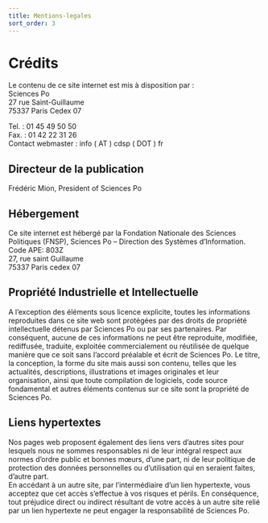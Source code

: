 ```yaml
---
title: Mentions-legales
sort_order: 3
---
```


# Crédits
Le contenu de ce site internet est mis à disposition par :<br>
Sciences Po<br>
27 rue Saint-Guillaume<br>
75337 Paris Cedex 07<br>

Tel. : 01 45 49 50 50<br>
Fax. : 01 42 22 31 26<br>
Contact webmaster : info ( AT ) cdsp ( DOT ) fr<br>

## Directeur de la publication
Frédéric Mion, President of Sciences Po

## Hébergement
Ce site internet est hébergé par la Fondation Nationale des Sciences Politiques (FNSP), Sciences Po – Direction des Systèmes d’Information.<br>
Code APE: 803Z<br>
27, rue saint Guillaume<br>
75337 Paris cedex 07<br>

##  Propriété Industrielle et Intellectuelle
A l’exception des éléments sous licence explicite, toutes les informations reproduites dans ce site web sont protégées par des droits de propriété intellectuelle détenus par Sciences Po ou par ses partenaires.
Par conséquent, aucune de ces informations ne peut être reproduite, modifiée, rediffusée, traduite, exploitée commercialement ou réutilisée de quelque manière que ce soit sans l’accord préalable et écrit de Sciences Po.
Le titre, la conception, la forme du site mais aussi son contenu, telles que les actualités, descriptions, illustrations et images originales et leur organisation, ainsi que toute compilation de logiciels, code source fondamental et autres éléments contenus sur ce site sont la propriété de Sciences Po.

## Liens hypertextes
Nos pages web proposent également des liens vers d’autres sites pour lesquels nous ne sommes responsables ni de leur intégral respect aux normes d’ordre public et bonnes mœurs, d’une part, ni de leur politique de protection des données personnelles ou d’utilisation qui en seraient faites, d’autre part.<br>
En accédant à un autre site, par l’intermédiaire d’un lien hypertexte, vous acceptez que cet accès s’effectue à vos risques et périls. En conséquence, tout préjudice direct ou indirect résultant de votre accès à un autre site relié par un lien hypertexte ne peut engager la responsabilité de Sciences Po.
